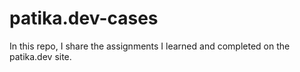 # patika.dev-cases
 In this repo, I share the assignments I learned and completed on the patika.dev site.
